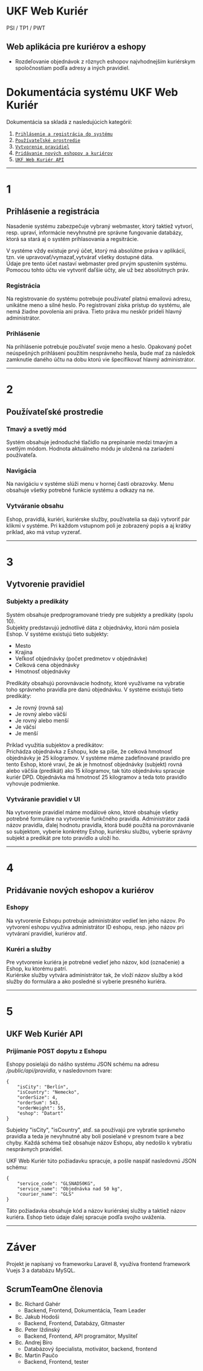 # UKF Web Kuriér

PSI / TP1 / PWT

## Web aplikácia pre kuriérov a eshopy

- Rozdeľovanie objednávok z rôznych eshopov najvhodnejším kuriérskym spoločnostiam podľa adresy a iných pravidiel.

# Dokumentácia systému UKF Web Kuriér

Dokumentácia sa skladá z nasledujúcich kategórií:

1. [`Prihlásenie a registrácia do systému`](#1)
2. [`Používateľské prostredie`](#2)
3. [`Vytvorenie pravidiel`](#3)
4. [`Pridávanie nových eshopov a kuriérov`](#4)
5. [`UKF Web Kuriér API`](#5)

---

# 1

## Prihlásenie a registrácia

Nasadenie systému zabezpečuje vybraný webmaster, ktorý taktiež vytvorí, resp. upraví, informácie nevyhnutné pre správne fungovanie databázy, ktorá sa stará aj o systém prihlasovania a regsitrácie.  

V systéme vždy existuje prvý účet, ktorý má absolútne práva v aplikácií, tzn. vie upravovať/vymazať,vytvárať všetky dostupné dáta.  
Údaje pre tento účet nastaví webmaster pred prvým spustením systému. Pomocou tohto účtu vie vytvoriť daľšie účty, ale už bez absolútnych práv.  

### Registrácia

Na registrovanie do systému potrebuje používateľ platnú emailovú adresu, unikátne meno a silné heslo. Po registrovaní získa prístup do systému, ale nemá žiadne povolenia ani práva. Tieto práva mu neskôr pridelí hlavný administrátor.

### Prihlásenie

Na prihlásenie potrebuje používateľ svoje meno a heslo. Opakovaný počet neúspešných prihlásení použitím nesprávneho hesla, bude mať za následok zamknutie daného účtu na dobu ktorú vie špecifikovať hlavný administrátor.


---

# 2
## Používateľské prostredie

### Tmavý a svetlý mód
Systém obsahuje jednoduché tlačidlo na prepínanie medzi tmavým a svetlým módom. Hodnota aktuálneho módu je uložená na zariadení používateľa.  
  
### Navigácia
Na navigáciu v systéme slúži menu v hornej časti obrazovky. Menu obsahuje všetky potrebné funkcie systému a odkazy na ne.  

### Vytváranie obsahu
Eshop, pravidlá, kuriéri, kuriérske služby, používatelia sa dajú vytvoriť pár klikmi v systéme. Pri každom vstupnom poli je zobrazený popis a aj krátky príklad, ako má vstup vyzerať.

---

# 3
## Vytvorenie pravidiel

### Subjekty a predikáty
Systém obsahuje predprogramované triedy pre subjekty a predikáty (spolu 10).  
Subjekty predstavujú jednotlivé dáta z objednávky, ktorú nám posiela Eshop. V systéme existujú tieto subjekty:  
- Mesto
- Krajina
- Veľkosť objednávky (počet predmetov v objednávke)
- Celková cena objednávky
- Hmotnosť objednávky  

Predikáty obsahujú porovnávacie hodnoty, ktoré využívame na vybratie toho správneho pravidla pre danú objednávku. V systéme existujú tieto predikáty:  

- Je rovný (rovná sa)
- Je rovný alebo väčší
- Je rovný alebo menší
- Je väčsí
- Je menší  

Príklad využitia subjektov a predikátov:  
Prichádza objednávka z Eshopu, kde sa píše, že celková hmotnosť objednávky je 25 kilogramov.
V systéme máme zadefinované pravidlo pre tento Eshop, ktoré vraví, že ak je hmotnosť objednávky (subjekt) 
rovná alebo väčšia (predikát) ako 15 kilogramov, tak túto objednávku spracuje kuriér DPD.
Objednávka má hmotnosť 25 kilogramov a teda toto pravidlo vyhovuje podmienke.  
  
### Vytváranie pravidiel v UI  
Na vytvorenie pravidiel máme modálové okno, ktoré obsahuje všetky potrebné formuláre na vytvorenie funkčného pravidla. 
Administrátor zadá názov pravidla, ďalej hodnotu pravidla, ktorá budé použítá na porovnávanie so subjektom, vyberie konkrétny Eshop, kuriérsku službu, vyberie správny subjekt a predikát pre toto pravidlo a uloží ho.

---

# 4
## Pridávanie nových eshopov a kuriérov

### Eshopy
Na vytvorenie Eshopu potrebuje administrátor vedieť len jeho názov. Po vytvorení eshopu využíva administrátor ID eshopu, resp. jeho názov pri vytváraní pravidiel, kuriérov atď.  

### Kuréri a služby
Pre vytvorenie kuriéra je potrebné vedieť jeho názov, kód (označenie) a Eshop, ku ktorému patrí.  
Kuriérske služby vytvára administrátor tak, že vloží názov služby a kód služby do formulára a ako posledné si vyberie presného kuriéra.

---

# 5
## UKF Web Kuriér API  

### Prijímanie POST dopytu z Eshopu 
Eshopy posielajú do nášho systému JSON schému na adresu */public/api/pravidla*, v nasledovnom tvare:  
```
{
    "isCity": "Berlín",
    "isCountry": "Nemecko",
    "orderSize": 4,
    "orderSum": 543,
    "orderWeight": 55,
    "eshop": "Datart"
}
```  
Subjekty "isCity", "isCountry", atď. sa používajú pre vybratie správneho pravidla a teda je nevyhnutné aby boli posielané v presnom tvare a bez chyby.
Každá schéma tiež obsahuje názov Eshopu, aby nedošlo k vybratiu nesprávnych pravidiel.  

UKF Web Kuriér túto požiadavku spracuje, a pošle naspäť nasledovnú JSON schému:  
```
{
    "service_code": "GLSNAD50KG",
    "service_name": "Objednávka nad 50 kg",
    "courier_name": "GLS"
}
```  
Táto požiadavka obsahuje kód a názov kuriérskej služby a taktiež názov kuriéra. Eshop tieto údaje ďalej spracuje podľa svojho uváženia.

---


# Záver

Projekt je napísaný vo frameworku Laravel 8, využíva frontend framework Vuejs 3 a databázu MySQL.

## ScrumTeamOne členovia

- Bc. Richard Gahér
  - Backend, Frontend, Dokumentácia, Team Leader
- Bc. Jakub Hodoši
  - Backend, Frontend, Databázy, Gitmaster
- Bc. Peter Iždinský
  - Backend, Frontend, API programátor, Mysliteľ
- Bc. Andrej Bíro
    - Databázový špecialista, motivátor, backend, frontend
- Bc. Martin Paučo
  - Backend, Frontend, tester


